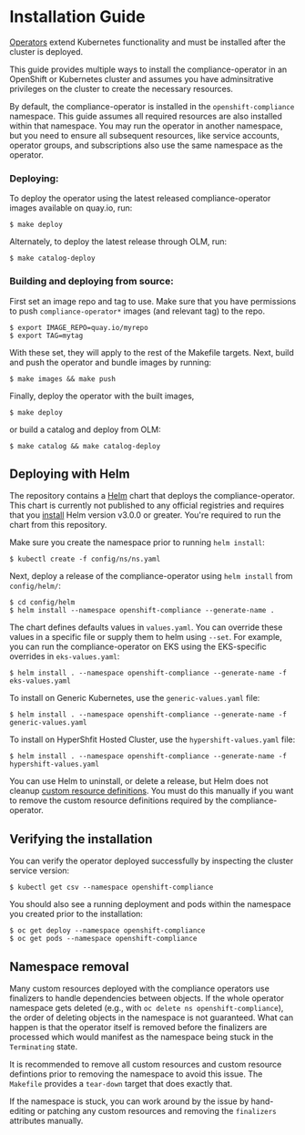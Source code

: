 # Installation Guide

[Operators](https://kubernetes.io/docs/concepts/extend-kubernetes/operator/)
extend Kubernetes functionality and must be installed after the cluster is
deployed.

This guide provides multiple ways to install the compliance-operator in an
OpenShift or Kubernetes cluster and assumes you have adminsitrative privileges
on the cluster to create the necessary resources.

By default, the compliance-operator is installed in the `openshift-compliance`
namespace. This guide assumes all required resources are also installed within
that namespace. You may run the operator in another namespace, but you need to
ensure all subsequent resources, like service accounts, operator groups, and
subscriptions also use the same namespace as the operator.

### Deploying:

To deploy the operator using the latest released compliance-operator images available on quay.io, run:
```
$ make deploy
```
Alternately, to deploy the latest release through OLM, run:
```
$ make catalog-deploy
```

### Building and deploying from source:

First set an image repo and tag to use. Make sure that you have permissions to push `compliance-operator*` images (and relevant tag) to the repo.
```
$ export IMAGE_REPO=quay.io/myrepo
$ export TAG=mytag
```
With these set, they will apply to the rest of the Makefile targets. Next, build and push the operator and bundle images by running:
```
$ make images && make push
```
Finally, deploy the operator with the built images,
```
$ make deploy
```
or build a catalog and deploy from OLM:
```
$ make catalog && make catalog-deploy
```

## Deploying with Helm

The repository contains a [Helm](https://helm.sh/) chart that deploys the
compliance-operator. This chart is currently not published to any official
registries and requires that you [install](https://helm.sh/docs/intro/install/)
Helm version v3.0.0 or greater. You're required to run the chart from this
repository.

Make sure you create the namespace prior to running `helm install`:

```
$ kubectl create -f config/ns/ns.yaml
```

Next, deploy a release of the compliance-operator using `helm install` from
`config/helm/`:

```
$ cd config/helm
$ helm install --namespace openshift-compliance --generate-name .
```

The chart defines defaults values in `values.yaml`. You can override these
values in a specific file or supply them to helm using `--set`. For example,
you can run the compliance-operator on EKS using the EKS-specific overrides in
`eks-values.yaml`:

```
$ helm install . --namespace openshift-compliance --generate-name -f eks-values.yaml
```

To install on Generic Kubernetes, use the `generic-values.yaml` file:

```
$ helm install . --namespace openshift-compliance --generate-name -f generic-values.yaml
```

To install on HyperShfit Hosted Cluster, use the `hypershift-values.yaml` file:

```
$ helm install . --namespace openshift-compliance --generate-name -f hypershift-values.yaml
```

You can use Helm to uninstall, or delete a release, but Helm does not cleanup
[custom resource
definitions](https://helm.sh/docs/chart_best_practices/custom_resource_definitions/#helm).
You must do this manually if you want to remove the custom resource definitions
required by the compliance-operator.

## Verifying the installation

You can verify the operator deployed successfully by inspecting the cluster service version:

```
$ kubectl get csv --namespace openshift-compliance
```

You should also see a running deployment and pods within the namespace you
created prior to the installation:

```
$ oc get deploy --namespace openshift-compliance
$ oc get pods --namespace openshift-compliance
```

## Namespace removal

Many custom resources deployed with the compliance operators use finalizers
to handle dependencies between objects. If the whole operator namespace gets
deleted (e.g., with `oc delete ns openshift-compliance`), the order of deleting
objects in the namespace is not guaranteed. What can happen is that the
operator itself is removed before the finalizers are processed which would
manifest as the namespace being stuck in the `Terminating` state.

It is recommended to remove all custom resources and custom resource defintions
prior to removing the namespace to avoid this issue. The `Makefile` provides a
`tear-down` target that does exactly that.

If the namespace is stuck, you can work around by the issue by hand-editing or
patching any custom resources and removing the `finalizers` attributes
manually.

